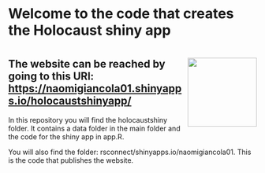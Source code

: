 
<!-- README.md is generated from README.Rmd. Please edit that file -->

# Welcome to the code that creates the Holocaust shiny app

# <img src="data/hex-Visualizing_Holocaust_Data" align="right" height=140/>

## The website can be reached by going to this URl: <https://naomigiancola01.shinyapps.io/holocaustshinyapp/>

In this repository you will find the holocaustshiny folder. It contains
a data folder in the main folder and the code for the shiny app in
app.R.

You will also find the folder: rsconnect/shinyapps.io/naomigiancola01.
This is the code that publishes the website.
